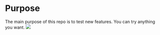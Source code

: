 # Purpose

The main purpose of this repo is to test new features. You can try anything you want.
<img src="https://github-profile-trophy.vercel.app/?username=NyanKaungSet">
